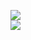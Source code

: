 [![](https://img.shields.io/badge/Made%20With-Github%20Spray-lightgrey.svg?style=for-the-badge&logo=github)](https://github.com/Annihil/github-spray#26105)  
[![](https://i.imgur.com/2DrTn0Z.gif)](https://github.com/Annihil/github-spray)
